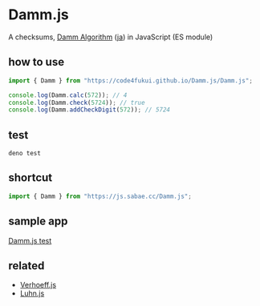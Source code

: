 # Damm.js

A checksums, [Damm Algorithm](https://en.wikipedia.org/wiki/Damm_algorithm) ([ja](https://ja.wikipedia.org/wiki/Damm%E3%82%A2%E3%83%AB%E3%82%B4%E3%83%AA%E3%82%BA%E3%83%A0)) in JavaScript (ES module)

## how to use

```js
import { Damm } from "https://code4fukui.github.io/Damm.js/Damm.js";

console.log(Damm.calc(572)); // 4
console.log(Damm.check(5724)); // true
console.log(Damm.addCheckDigit(572)); // 5724
```


## test

```
deno test
```

## shortcut

```js
import { Damm } from "https://js.sabae.cc/Damm.js";
```

## sample app

[Damm.js test](https://code4fukui.github.io/Damm.js/)

## related

- [Verhoeff.js](https://github.com/code4fukui/Verhoeff.js)
- [Luhn.js](https://github.com/code4fukui/Luhn.js)
